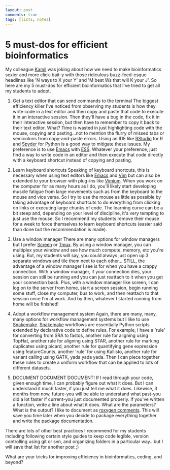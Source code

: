 ```yaml
---
layout: post
comments: true
tags: [lists, notes]
---
```


# 5 must-dos for efficient bioinformatics

My colleague [Kamil](http://slowkow.com/) was joking about how we need to make bioinformatics sexier and more click-bait-y with those ridiculous buzz-feed-esque headlines like 'N ways to X your Y' and 'M best Ws that will K your J'. So here are my 5 must-dos for efficient bioinformatics that I've tried to get all my students to adopt.

1. Get a text editor that can send commands to the terminal 
The biggest efficiency killer I've noticed from observing my students is how they write code in a text editor and then copy and paste that code to execute it in an interactive session. Then they'll have a bug in the code, fix it in their interactive session, but then have to remember to copy it back to their text editor. What? Time is wasted in just highlighting code with the mouse, copying and pasting...not to mention the flurry of missed tabs or semicolons from copy-and-paste errors. Using an IDE like [RStudio](https://www.rstudio.com/) for R and [Spyder](https://github.com/spyder-ide/spyder) for Python is a good way to mitigate these issues. My preference is to use [Emacs](https://www.gnu.org/software/emacs/) with [ESS](https://ess.r-project.org/). Whatever your preference, just find a way to write code in an editor and then execute that code directly with a keyboard shortcut instead of copying and pasting. 

2. Learn keyboard shortcuts
Speaking of keyboard shortcuts, this is necessary when using text editors like [Emacs](https://www.gnu.org/software/emacs/) and [Vim](http://www.vim.org/) but can also be extended to your browser with plug-ins like [Vimium](https://vimium.github.io/). When you work on the computer for as many hours as I do, you'll likely start developing muscle fatigue from large movements such as from the keyboard to the mouse and vice versa. So I try to use the mouse as little as possible by taking advantage of keyboard shortcuts to do everything from clicking on links or executing large chunks of code. The learning curve can be a bit steep and, depending on your level of discipline, it's very tempting to just use the mouse. So I recommend my students remove their mouse for a week to force themselves to learn keyboard shortcuts (easier said than done but the recommendation is made). 

3. Use a window manager 
There are many options for window managers but I prefer [Screen](https://www.gnu.org/software/screen/) or [Tmux](https://github.com/tmux/tmux/wiki). By using a window manager, you can multiplex your window and see how much compute, memory, etc you're using. But, my students will say, you could always just open up 3 separate windows and tile them next to each other...  STILL, the advantage of a window manager I see is for when you have a crappy connection. With a window manager, if your connection dies, your session can still be running and you can just reattach to it when you get your connection back. Plus, with a window manager like screen, I can log on to the server from home, start a screen session, begin running some stuff, close my computer, bus to work, and then reattach to that session once I'm at work. And by then, whatever I started running from home will be finished! 

4. Adopt a workflow management system 
Again, there are many, many, many options for workflow management systems but I like to use [Snakemake](https://snakemake.readthedocs.io/en/stable/). [Snakemake](https://snakemake.readthedocs.io/en/stable/) workflows are essentially Python scripts extended by declarative code to define rules. For example, I have a 'rule' for converting from SRA to fastqs, another rule for aligning using TopHat, another rule for aligning using STAR, another rule for marking duplicates using picard, another rule for quantifying gene expression using featureCounts, another 'rule' for using Kallisto, another rule for variant calling using GATK, yada yada yada. Then I can piece together these rules to create a uniform workflow that can be applied to lots of different datasets. 

5. DOCUMENT DOCUMENT DOCUMENT!
If I read through your code, given enough time, I can probably figure out what it does. But I can understand it much faster, if you just tell me what it does. Likewise, 3 months from now, future-you will be able to understand what past-you did a lot faster if current-you just documented properly. If you've written a function, write a line about what it does. What are the parameters? What is the output? I like to document as [roxygen comments](http://r-pkgs.had.co.nz/man.html). This will save you time later when you decide to package everything together and write the package documentation. 

There are lots of other best practices I recommend for my students including following certain style guides to keep code legible, version controlling using git or svn, and organizing folders in a particular way...but I will save that list for another post ;)

What are your tricks for improving efficiency in bioinformatics, coding, and beyond?
